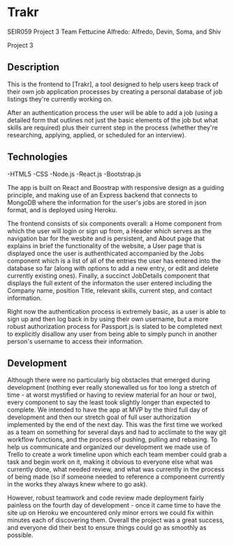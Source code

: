 

# Trakr

SEIR059 Project 3 Team Fettucine Alfredo: Alfredo, Devin, Soma, and Shiv

Project 3

## Description 

This is the frontend to [Trakr], a tool designed to help users keep track of their own job application processes by creating a personal database of job listings they're currently working on.

After an authentication process the user will be able to add a job (using a detailed form that outlines not just the basic elements of the job but what skills are required) plus their current step in the process (whether they're researching, applying, applied, or scheduled for an interview).

## Technologies

-HTML5
-CSS
-Node.js
-React.js
-Bootstrap.js

The app is built on React and Boostrap with responsive design as a guiding principle, and making use of an Express backend that connects to MongoDB where the information for the user's jobs are stored in json format, and is deployed using Heroku.

The frontend consists of six components overall: a Home component from which the user will login or sign up from, a Header which serves as the navigation bar for the wesbite and is persistent, and About page that explains in brief the functionality of the website, a User page that is displayed once the user is authenthicated accompanied by the Jobs component which is a list of all of the entries the user has entered into the database so far (along with options to add a new entry, or edit and delete currently existing ones). Finally, a succinct JobDetails component that displays the full extent of the informaton the user entered including the Company name, position Title, relevant skills, current step, and contact information.

Right now the authentication process is extremely basic, as a user is able to sign up and then log back in by using their own username, but a more robust authorization process for Passport.js is slated to be completed next to explicitly disallow any user from being able to simply punch in another person's username to access their information.

## Development

Although there were no particularly big obstacles that emerged during development (nothing ever really stonewalled us for too long a stretch of time - at worst mystified or having to review material for an hour or two), every component to say the least took slightly longer than expected to complete. We intended to have the app at MVP by the third full day of development and then our stretch goal of full user authorization implemented by the end of the next day. This was the first time we worked as a team on something for several days and had to acclimate to the way git workflow functions, and the process of pushing, pulling and rebasing. To help us communicate and organized our development we made use of Trello to create a work timeline upon which each team member could grab a task and begin work on it, making it obvious to everyone else what was currently done, what needed review, and what was currently in the process of being made (so if someone needed to reference a componeent currently in the works they always knew where to go ask). 

However, robust teamwork and code review made deployment fairly painless on the fourth day of development - once it came time to have the site up on Heroku we encountered only minor errors we could fix within minutes each of discovering them. Overall the project was a great success, and everyone did their best to ensure things could go as smoothly as possible.
